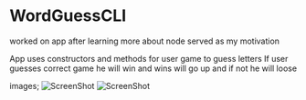 # WordGuessCLI
worked on app after learning more about node served as my motivation

App uses constructors and methods for user game to guess letters
If user guesses correct game he will win and wins will go up and if not he will loose

images;
![ScreenShot](https://raw.github.com/lorealla17/master/WordGuessCli/Screen_shot1.png?raw=true)
![ScreenShot](https://raw.github.com/lorealla17/master/WordGuessCLI/Screen_shot2.png?raw=true)
